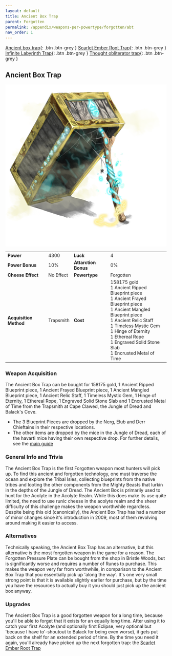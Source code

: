 ```yaml
---
layout: default
title: Ancient Box Trap
parent: Forgotten
permalink: /appendix/weapons-per-powertype/forgotten/abt
nav_order: 1
---
```

<span class="fs-1">[Ancient box trap](/appendix/weapons-per-powertype/forgotten/abt){: .btn .btn-grey } </span><span class="fs-1">[Scarlet Ember Root Trap](/appendix/weapons-per-powertype/forgotten/sert){: .btn .btn-grey } </span> <span class="fs-1">[Infinite Labyrinth Trap](/appendix/weapons-per-powertype/forgotten/ilt){: .btn .btn-grey } </span><span class="fs-1">[Thought obliterator trap](/appendix/weapons-per-powertype/forgotten/tot){: .btn .btn-grey }</span>

## Ancient Box Trap
<img src="/assets/images/abt.png" alt="here were dragons" width="600">

|||||
|---|---|---|---|
| __Power__ 	| 4300 	| __Luck__ 	| 4 	|
| __Power Bonus__ 	| 10% 	|__Attarction Bonus__ 	| 0% 	|
| __Cheese Effect__ 	| No Effect 	| __Powertype__ 	| Forgotten 	|
| __Acquisition Method__ 	| Trapsmith 	| __Cost__ 	| 158175 gold <br> 1 Ancient Ripped Blueprint piece <br> 1 Ancient Frayed Blueprint piece <br> 1 Ancient Mangled Blueprint piece <br> 1 Ancient Relic Staff <br> 1 Timeless Mystic Gem <br> 1 Hinge of Eternity <br> 1 Ethereal Rope <br> 1 Engraved Solid Stone Slab <br> 1 Encrusted Metal of Time|

### Weapon Acquisition
The Ancient Box Trap can be bought for 158175 gold, 1 Ancient Ripped Blueprint piece, 1 Ancient Frayed Blueprint piece, 1 Ancient Mangled Blueprint piece, 1 Ancient Relic Staff, 1 Timeless Mystic Gem, 1 Hinge of Eternity, 1 Ethereal Rope, 1 Engraved Solid Stone Slab and 1 Encrusted Metal of Time from the Trapsmith at Cape Clawed, the Jungle of Dread and Balack's Cove.
- The 3 Blueprint Pieces are dropped by the Nerg, Elub and Derr Chieftains in their respective locations.
- The other items are dropped by the mice in the Jungle of Dread, each of the havarti mice having their own respective drop. For further details, see the [main guide](/legendary-to-knight/hero)

### General Info and Trivia
The Ancient Box Trap is the first Forgotten weapon most hunters will pick up. To find this ancient and forgotten technology, one must traverse the ocean and explore the Tribal Isles, collecting blueprints from the native tribes and looting the other components from the Mighty Beasts that lurkin in the depths of the Jungle of Dread.
The Ancient Box is primarily used to hunt for the Acolyte in the Acolyte Realm. While this does make its use quite limited, the need to use runic cheese in the acolyte realm and the sheer difficulty of this challenge makes the weapon worthwhile regardless. Despite being this old (canonically), the Ancient Box Trap has had a number of minor changes since it's introduction in 2009, most of them revolving around making it easier to access.

### Alternatives
Technically speaking, the Ancient Box Trap has an alternative, but this alternative is the most forgotten weapon in the game for a reason. The Forgotten Pressure Plate can be bought from the shop in Bristle Woods, but is significantly worse and requires a number of Runes to purchase. This makes the weapon very far from worthwhile, in comparison to the Ancient Box Trap that you essentially pick up 'along the way'. It's one very small strong point is that it is available slightly earlier for purchase, but by the time you have the resources to actually buy it you should just pick up the ancient box anyway.

### Upgrades
The Ancient Box Trap is a good forgotten weapon for a long time, because you'll be able to forget that it exists for an equally long time. After using it to catch your first Acolyte (and optionally first Eclipse, very optional but 'because I have to'-shoutout to Balack for being even worse), it gets put back on the shelf for an extended period of time. By the time you need it again, you'll already have picked up the next forgotten trap: the [Scarlet Ember Root Trap](/appendix/weapons-per-powertype/forgotten/sert)